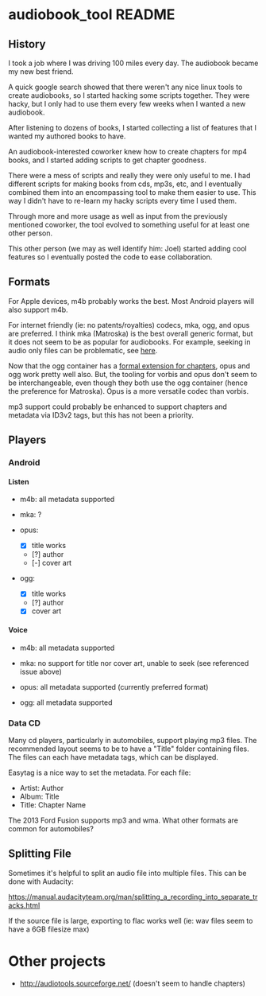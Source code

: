 # audiobook_tool README

## History

I took a job where I was driving 100 miles every day.  The audiobook became my
new best friend.

A quick google search showed that there weren't any nice linux tools to create
audiobooks, so I started hacking some scripts together.  They were hacky, but
I only had to use them every few weeks when I wanted a new audiobook.

After listening to dozens of books, I started collecting a list of features
that I wanted my authored books to have.

An audiobook-interested coworker knew how to create chapters for mp4 books,
and I started adding scripts to get chapter goodness.

There were a mess of scripts and really they were only useful to me.  I had
different scripts for making books from cds, mp3s, etc, and I eventually
combined them into an encompassing tool to make them easier to use.  This way
I didn't have to re-learn my hacky scripts every time I used them.

Through more and more usage as well as input from the previously mentioned
coworker, the tool evolved to something useful for at least one other person.

This other person (we may as well identify him: Joel) started adding cool
features so I eventually posted the code to ease collaboration.

## Formats

For Apple devices, m4b probably works the best.  Most Android players
will also support m4b.

For internet friendly (ie: no patents/royalties) codecs, mka, ogg, and
opus are preferred.  I think mka (Matroska) is the best overall
generic format, but it does not seem to be as popular for audiobooks.
For example, seeking in audio only files can be problematic, see
[here](https://github.com/PaulWoitaschek/Voice/issues/626).

Now that the ogg container has a [formal extension for
chapters](https://wiki.xiph.org/Chapter_Extension), opus and ogg work
pretty well also.  But, the tooling for vorbis and opus don't seem to
be interchangeable, even though they both use the ogg container (hence
the preference for Matroska).  Opus is a more versatile codec than
vorbis.

mp3 support could probably be enhanced to support chapters and
metadata via ID3v2 tags, but this has not been a priority.

## Players

### Android

#### Listen

* m4b: all metadata supported

* mka: ?

* opus:
  * [x] title works
  * [?] author
  * [-] cover art

* ogg:
  * [x] title works
  * [?] author
  * [x] cover art

#### Voice

* m4b: all metadata supported

* mka: no support for title nor cover art, unable to seek (see referenced
  issue above)

* opus: all metadata supported (currently preferred format)

* ogg: all metadata supported

### Data CD

Many cd players, particularly in automobiles, support playing mp3
files.  The recommended layout seems to be to have a "Title" folder
containing files.  The files can each have metadata tags, which can be
displayed.

Easytag is a nice way to set the metadata.  For each file:

* Artist: Author
* Album: Title
* Title: Chapter Name

The 2013 Ford Fusion supports mp3 and wma.  What other formats are
common for automobiles?

## Splitting File

Sometimes it's helpful to split an audio file into multiple files.
This can be done with Audacity:

https://manual.audacityteam.org/man/splitting_a_recording_into_separate_tracks.html

If the source file is large, exporting to flac works well (ie: wav
files seem to have a 6GB filesize max)

# Other projects

* http://audiotools.sourceforge.net/ (doesn't seem to handle chapters)

